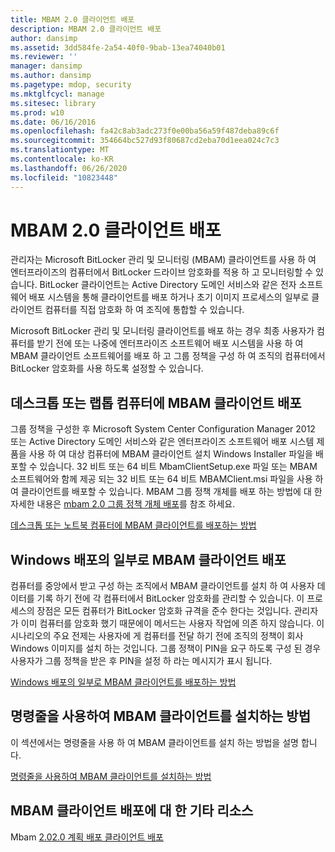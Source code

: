 ```yaml
---
title: MBAM 2.0 클라이언트 배포
description: MBAM 2.0 클라이언트 배포
author: dansimp
ms.assetid: 3dd584fe-2a54-40f0-9bab-13ea74040b01
ms.reviewer: ''
manager: dansimp
ms.author: dansimp
ms.pagetype: mdop, security
ms.mktglfcycl: manage
ms.sitesec: library
ms.prod: w10
ms.date: 06/16/2016
ms.openlocfilehash: fa42c8ab3adc273f0e00ba56a59f487deba89c6f
ms.sourcegitcommit: 354664bc527d93f80687cd2eba70d1eea024c7c3
ms.translationtype: MT
ms.contentlocale: ko-KR
ms.lasthandoff: 06/26/2020
ms.locfileid: "10823448"
---
```

# MBAM 2.0 클라이언트 배포


관리자는 Microsoft BitLocker 관리 및 모니터링 (MBAM) 클라이언트를 사용 하 여 엔터프라이즈의 컴퓨터에서 BitLocker 드라이브 암호화를 적용 하 고 모니터링할 수 있습니다. BitLocker 클라이언트는 Active Directory 도메인 서비스와 같은 전자 소프트웨어 배포 시스템을 통해 클라이언트를 배포 하거나 초기 이미지 프로세스의 일부로 클라이언트 컴퓨터를 직접 암호화 하 여 조직에 통합할 수 있습니다.

Microsoft BitLocker 관리 및 모니터링 클라이언트를 배포 하는 경우 최종 사용자가 컴퓨터를 받기 전에 또는 나중에 엔터프라이즈 소프트웨어 배포 시스템을 사용 하 여 MBAM 클라이언트 소프트웨어를 배포 하 고 그룹 정책을 구성 하 여 조직의 컴퓨터에서 BitLocker 암호화를 사용 하도록 설정할 수 있습니다.

## 데스크톱 또는 랩톱 컴퓨터에 MBAM 클라이언트 배포


그룹 정책을 구성한 후 Microsoft System Center Configuration Manager 2012 또는 Active Directory 도메인 서비스와 같은 엔터프라이즈 소프트웨어 배포 시스템 제품을 사용 하 여 대상 컴퓨터에 MBAM 클라이언트 설치 Windows Installer 파일을 배포할 수 있습니다. 32 비트 또는 64 비트 MbamClientSetup.exe 파일 또는 MBAM 소프트웨어와 함께 제공 되는 32 비트 또는 64 비트 MBAMClient.msi 파일을 사용 하 여 클라이언트를 배포할 수 있습니다. MBAM 그룹 정책 개체를 배포 하는 방법에 대 한 자세한 내용은 [mbam 2.0 그룹 정책 개체 배포](deploying-mbam-20-group-policy-objects-mbam-2.md)를 참조 하세요.

[데스크톱 또는 노트북 컴퓨터에 MBAM 클라이언트를 배포하는 방법](how-to-deploy-the-mbam-client-to-desktop-or-laptop-computers-mbam-2.md)

## Windows 배포의 일부로 MBAM 클라이언트 배포


컴퓨터를 중앙에서 받고 구성 하는 조직에서 MBAM 클라이언트를 설치 하 여 사용자 데이터를 기록 하기 전에 각 컴퓨터에서 BitLocker 암호화를 관리할 수 있습니다. 이 프로세스의 장점은 모든 컴퓨터가 BitLocker 암호화 규격을 준수 한다는 것입니다. 관리자가 이미 컴퓨터를 암호화 했기 때문에이 메서드는 사용자 작업에 의존 하지 않습니다. 이 시나리오의 주요 전제는 사용자에 게 컴퓨터를 전달 하기 전에 조직의 정책이 회사 Windows 이미지를 설치 하는 것입니다. 그룹 정책이 PIN을 요구 하도록 구성 된 경우 사용자가 그룹 정책을 받은 후 PIN을 설정 하 라는 메시지가 표시 됩니다.

[Windows 배포의 일부로 MBAM 클라이언트를 배포하는 방법](how-to-deploy-the-mbam-client-as-part-of-a-windows-deployment-mbam-2.md)

## 명령줄을 사용하여 MBAM 클라이언트를 설치하는 방법


이 섹션에서는 명령줄을 사용 하 여 MBAM 클라이언트를 설치 하는 방법을 설명 합니다.

[명령줄을 사용하여 MBAM 클라이언트를 설치하는 방법](how-to-use-a-command-line-to-install-the-mbam-client.md)

## MBAM 클라이언트 배포에 대 한 기타 리소스


Mbam [2.0](deploying-mbam-20-mbam-2.md)[2.0 계획 배포 클라이언트 배포](planning-for-mbam-20-client-deployment-mbam-2.md)

 

 





